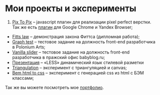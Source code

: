 Мои проекты и эксперименты
==================

1. [Pix To Pix](https://github.com/ymatuhin/pixToPix) – javascript плагин для реализации pixel perfect верстки. Так же есть [плагин](https://chrome.google.com/webstore/detail/pix-to-pix-pixel-perfect/binboaimbgchaamickjnhgjdccohndin) для Google Chrome и Yandex Browser;
* [Fitts law](https://github.com/ymatuhin/fitts-law) – демонстрация закона Фиттса (дипломная работа);
* [Graph test](https://github.com/ymatuhin/graph-test) – тестовое задание на должность front-end разработчика в Polonium Arts;
* [Vanilla slider](https://github.com/ymatuhin/vanilla_slider) – тестовое задание на должность front-end разработчика в пражский офис babyblog.ru;
* [Презентация](https://github.com/ymatuhin/less-presentation) – «LESS» динамический язык стилевой разметки
* [Triangulation](https://github.com/ymatuhin/triangulation) – эксперимент с триангуляцией и canvas;
* [Bem html to css](https://github.com/ymatuhin/Bem-html-2-css) – эксперимент с генерацией css из html c БЭМ классами;

Так же вы можете посмотреть мое [портфолио](https://github.com/ymatuhin/ymatuhin.github.io/blob/master/works.md).
